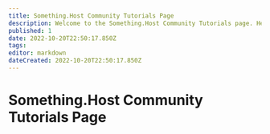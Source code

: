 ```yaml
---
title: Something.Host Community Tutorials Page
description: Welcome to the Something.Host Community Tutorials page. Here you can find all community generated tutorials on various topics! 
published: 1
date: 2022-10-20T22:50:17.850Z
tags: 
editor: markdown
dateCreated: 2022-10-20T22:50:17.850Z
---
```


# Something.Host Community Tutorials Page